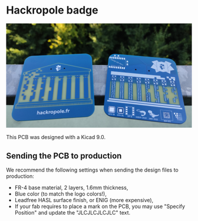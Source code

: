 # Hackropole badge

<!--
SPDX-FileCopyrightText: 2025 Hackropole
SPDX-License-Identifier: CC-BY-4.0
-->

![Badge](./pcb_flat.jpg)

This PCB was designed with a Kicad 9.0.

## Sending the PCB to production

We recommend the following settings when sending the design files to production:
  - FR-4 base material, 2 layers, 1.6mm thickness,
  - Blue color (to match the logo colors!),
  - Leadfree HASL surface finish, or ENIG (more expensive),
  - If your fab requires to place a mark on the PCB, you may use "Specify Position" and update the "JLCJLCJLCJLC" text.
